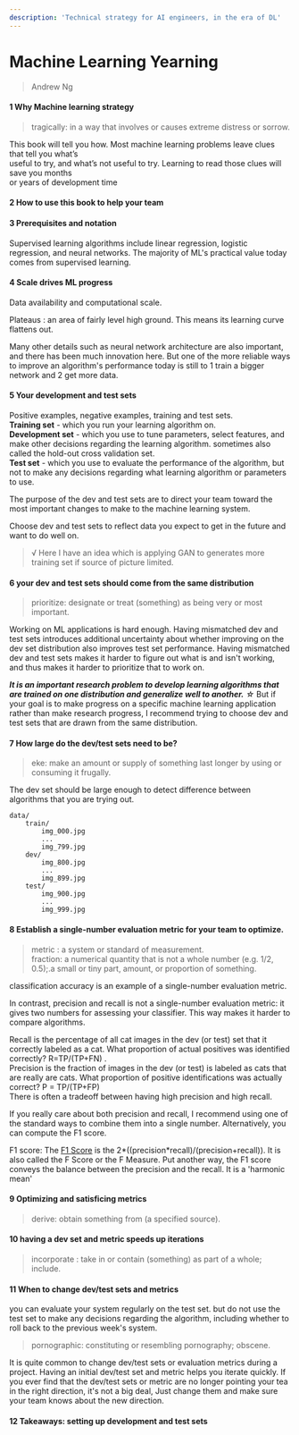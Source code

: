 ```yaml
---
description: 'Technical strategy for AI engineers, in the era of DL'
---
```


# Machine Learning Yearning

> Andrew Ng

#### 1 Why Machine learning strategy

> tragically: in a way that involves or causes extreme distress or sorrow.

This book will tell you how. Most machine learning problems leave clues that tell you what’s  
useful to try, and what’s not useful to try. Learning to read those clues will save you months  
or years of development time

#### 2 How to use this book to help your team

#### 3 Prerequisites and notation

Supervised learning algorithms include linear regression, logistic regression, and neural networks. The majority of ML's practical value today comes from supervised learning.

#### 4 Scale drives ML progress

Data availability and computational scale.

Plateaus :  an area of fairly level high ground. This means its learning curve flattens out.

Many other details such as neural network architecture are also important, and there has been much innovation here. But one of the more reliable ways to improve an algorithm's performance today is still to 1 train a bigger network and 2 get more data.

#### 5 Your development and test sets

Positive examples, negative examples, training and test sets.  
**Training set** - which you run your learning algorithm on.  
**Development set** - which you use to tune parameters, select features, and make other decisions regarding the learning algorithm. sometimes also called the hold-out cross validation set.   
**Test set** - which you use to evaluate the performance of the algorithm, but not to make any decisions regarding what learning algorithm or parameters to use.

The purpose of the dev and test sets are to direct your team toward the most important changes to make to the machine learning system.

Choose dev and test sets to reflect data you expect to get in the future and want to do well on.

> √  Here I have an idea which is applying GAN to generates more training set if source of picture limited.

#### 6 your dev and test sets should come from the same distribution

> prioritize:  designate or treat \(something\) as being very or most important.

Working on ML applications is hard enough. Having mismatched dev and test sets introduces additional uncertainty about whether improving on the dev set distribution also improves test set performance. Having mismatched dev and test sets makes it harder to figure out what is and isn't working, and thus makes it harder to prioritize that to work on.

_**It is an important research problem to develop learning algorithms that are trained on one distribution and generalize well to another.** ☆_ But if your goal is to make progress on a specific machine learning application rather than make research progress, I recommend trying to choose dev and test sets that are drawn from the same distribution.

#### 7 How large do the dev/test sets need to be?

> eke:  make an amount or supply of something last longer by using or consuming it frugally.

The dev set should be large enough to detect difference between algorithms that you are trying out.

```text
data/
    train/
        img_000.jpg
        ...
        img_799.jpg
    dev/
        img_800.jpg
        ...
        img_899.jpg
    test/
        img_900.jpg
        ...
        img_999.jpg
```

#### 8 Establish a single-number evaluation metric for your team to optimize.

> metric : a system or standard of measurement.  
> fraction: a numerical quantity that is not a whole number \(e.g. 1/2, 0.5\);.a small or tiny part, amount, or proportion of something.

classification accuracy is an example of a single-number evaluation metric.

In contrast, precision and recall is not a single-number evaluation metric: it gives two numbers for assessing your classifier. This way makes it harder to compare algorithms.

Recall is the percentage of all cat images in the dev \(or test\) set that it correctly labeled as a cat. What proportion of actual positives was identified correctly? R=TP/\(TP+FN\) .   
Precision is the fraction of images in the dev \(or test\) is labeled as cats that are really are cats. What proportion of positive identifications was actually correct?  P = TP/\(TP+FP\)  
There is often a tradeoff between having high precision and high recall.

If you really care about both precision and recall, I recommend using one of the standard ways to combine them into a single number. Alternatively, you can compute the F1 score.

F1 score:  The [F1 Score](http://en.wikipedia.org/wiki/F1_score) is the 2\*\(\(precision\*recall\)/\(precision+recall\)\). It is also called the F Score or the F Measure. Put another way, the F1 score conveys the balance between the precision and the recall. It is a 'harmonic mean'

#### 9 Optimizing and satisficing metrics

> derive:  obtain something from \(a specified source\).

#### 10 having a dev set and metric speeds up iterations

> incorporate : take in or contain \(something\) as part of a whole; include.

#### 11 When to change dev/test sets and metrics

you can evaluate your system regularly on the test set. but do not use the test set to make any decisions regarding the algorithm, including whether to roll back to the previous week's system.

> pornographic: constituting or resembling pornography; obscene.

It is quite common to change dev/test sets or evaluation metrics during a project. Having an initial dev/test set and metric helps you iterate quickly. If you ever find that the dev/test sets or metric are no longer pointing your tea in the right direction, it's not a big deal, Just change them and make sure your team knows about the new direction.

#### 12 Takeaways: setting up development and test sets




